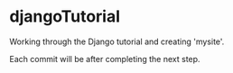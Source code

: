# djangoTutorial

Working through the Django tutorial and creating 'mysite'.

Each commit will be after completing the next step.
